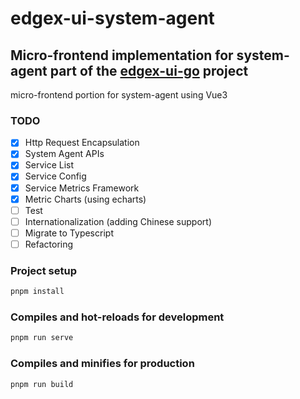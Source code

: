 # edgex-ui-system-agent

## Micro-frontend implementation for system-agent part of the [edgex-ui-go](https://github.com/edgexfoundry/edgex-ui-go) project

micro-frontend portion for system-agent using Vue3

### TODO

- [x] Http Request Encapsulation
- [x] System Agent APIs
- [x] Service List
- [x] Service Config
- [x] Service Metrics Framework
- [x] Metric Charts (using echarts)
- [ ] Test
- [ ] Internationalization (adding Chinese support)
- [ ] Migrate to Typescript
- [ ] Refactoring

### Project setup

``` bash
pnpm install
```

### Compiles and hot-reloads for development

``` bash
pnpm run serve
```

### Compiles and minifies for production

``` bash
pnpm run build
```
